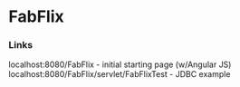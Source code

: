 # FabFlix

### Links ###
localhost:8080/FabFlix - initial starting page (w/Angular JS)
localhost:8080/FabFlix/servlet/FabFlixTest - JDBC example
